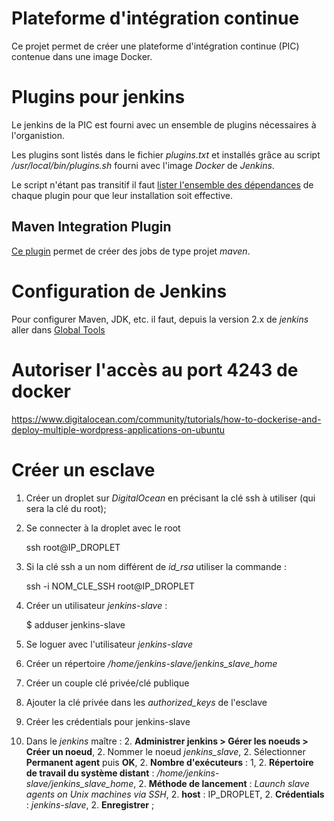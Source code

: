 # Plateforme d'intégration continue
Ce projet permet de créer une plateforme d'intégration continue (PIC) contenue dans une image Docker.

# Plugins pour jenkins
Le jenkins de la PIC est fourni avec un ensemble de plugins nécessaires à l'organistion.

Les plugins sont listés dans le fichier *plugins.txt* et installés grâce au script */usr/local/bin/plugins.sh* fourni avec l'image *Docker* de *Jenkins*.

Le script n'étant pas transitif il faut [lister l'ensemble des dépendances](http://stackoverflow.com/questions/35442590/installing-jenkins-plugin-mercurial-in-docker-shows-in-plugins-folder-but-not) de chaque plugin pour que leur installation soit effective.

## Maven Integration Plugin
[Ce plugin](https://wiki.jenkins-ci.org/display/JENKINS/Maven+Project+Plugin) permet de créer des jobs de type projet *maven*.


# Configuration de Jenkins
Pour configurer Maven, JDK, etc. il faut, depuis la version 2.x de *jenkins* aller dans [Global Tools](http://stackoverflow.com/questions/37391778/maven-installation-settings-not-showing-in-jenkins)

# Autoriser l'accès au port 4243 de docker
https://www.digitalocean.com/community/tutorials/how-to-dockerise-and-deploy-multiple-wordpress-applications-on-ubuntu

# Créer un esclave
1. Créer un droplet sur *DigitalOcean* en précisant la clé ssh à utiliser (qui sera la clé du root);
1. Se connecter à la droplet avec le root

    ssh root@IP_DROPLET

1. Si la clé ssh a un nom différent de *id_rsa* utiliser la commande :

    ssh -i NOM_CLE_SSH root@IP_DROPLET

1. Créer un utilisateur *jenkins-slave* :

      $ adduser jenkins-slave
      
1. Se loguer avec l'utilisateur *jenkins-slave*
1. Créer un répertoire */home/jenkins-slave/jenkins_slave_home*
1. Créer un couple clé privée/clé publique
1. Ajouter la clé privée dans les *authorized_keys* de l'esclave
1. Créer les crédentials pour jenkins-slave
1. Dans le *jenkins* maître :
   2. **Administrer jenkins > Gérer les noeuds > Créer un noeud**,
   2. Nommer le noeud *jenkins_slave*,
   2. Sélectionner **Permanent agent** puis **OK**,
   2. **Nombre d'exécuteurs** : 1,
   2. **Répertoire de travail du système distant** : */home/jenkins-slave/jenkins_slave_home*,
   2. **Méthode de lancement** : *Launch slave agents on Unix machines via SSH*,
   2. **host** : IP_DROPLET,
   2. **Crédentials** : *jenkins-slave*,
   2. **Enregistrer** ;
